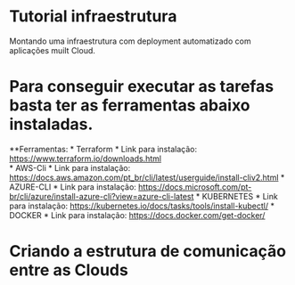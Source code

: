 # Tutorial infraestrutura

Montando uma infraestrutura com deployment automatizado com aplicações muilt Cloud.

# Para conseguir executar as tarefas basta ter as ferramentas abaixo instaladas.
  **Ferramentas:
    * Terraform
      * Link para instalação: https://www.terraform.io/downloads.html        
    * AWS-Cli
      * Link para instalação: https://docs.aws.amazon.com/pt_br/cli/latest/userguide/install-cliv2.html
    * AZURE-CLI
      * Link para instalação: https://docs.microsoft.com/pt-br/cli/azure/install-azure-cli?view=azure-cli-latest
    * KUBERNETES
      * Link para instalação: https://kubernetes.io/docs/tasks/tools/install-kubectl/
    * DOCKER
      * Link para instalação: https://docs.docker.com/get-docker/

# Criando a estrutura de comunicação entre as Clouds





